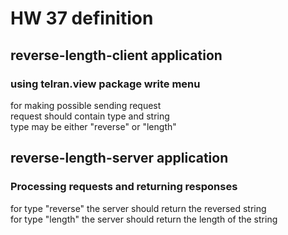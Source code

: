 # HW 37 definition
## reverse-length-client application
### using telran.view package write menu
for making possible sending request <br>
request should contain type and string<br>
type may be either "reverse" or "length"
## reverse-length-server application
### Processing requests and returning responses
for type "reverse" the server should return the reversed string <br>
for type "length" the server should return the length of the string